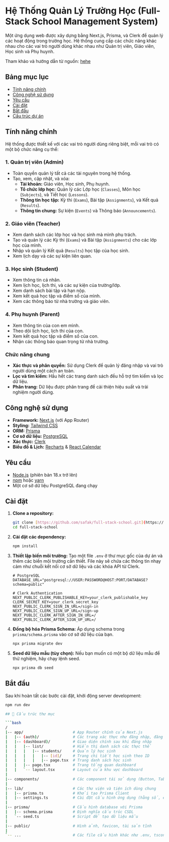 # Hệ Thống Quản Lý Trường Học (Full-Stack School Management System)

Một ứng dụng web được xây dựng bằng Next.js, Prisma, và Clerk để quản lý các hoạt động trong trường học. Hệ thống cung cấp các chức năng khác nhau cho các vai trò người dùng khác nhau như Quản trị viên, Giáo viên, Học sinh và Phụ huynh.

Tham khảo và hướng dẫn từ nguồn: [hehe](https://www.youtube.com/watch?v=6sfiAyKy8Jo&t=7715s)

## Bảng mục lục

- [Tính năng chính](#tính-năng-chính)
- [Công nghệ sử dụng](#công-nghệ-sử-dụng)
- [Yêu cầu](#yêu-cầu)
- [Cài đặt](#cài-đặt)
- [Bắt đầu](#bắt-đầu)
- [Cấu trúc dự án](#cấu-trúc-dự-án)

## Tính năng chính

Hệ thống được thiết kế với các vai trò người dùng riêng biệt, mỗi vai trò có một bộ chức năng cụ thể:

### 1. Quản trị viên (Admin)
- Toàn quyền quản lý tất cả các tài nguyên trong hệ thống.
- Tạo, xem, cập nhật, và xóa:
  - **Tài khoản:** Giáo viên, Học sinh, Phụ huynh.
  - **Tổ chức lớp học:** Quản lý các Lớp học (`Classes`), Môn học (`Subjects`), và Tiết học (`Lessons`).
  - **Thông tin học tập:** Kỳ thi (`Exams`), Bài tập (`Assignments`), và Kết quả (`Results`).
  - **Thông tin chung:** Sự kiện (`Events`) và Thông báo (`Announcements`).

### 2. Giáo viên (Teacher)
- Xem danh sách các lớp học và học sinh mà mình phụ trách.
- Tạo và quản lý các Kỳ thi (`Exams`) và Bài tập (`Assignments`) cho các lớp học của mình.
- Nhập và quản lý Kết quả (`Results`) học tập của học sinh.
- Xem lịch dạy và các sự kiện liên quan.

### 3. Học sinh (Student)
- Xem thông tin cá nhân.
- Xem lịch học, lịch thi, và các sự kiện của trường/lớp.
- Xem danh sách bài tập và hạn nộp.
- Xem kết quả học tập và điểm số của mình.
- Xem các thông báo từ nhà trường và giáo viên.

### 4. Phụ huynh (Parent)
- Xem thông tin của con em mình.
- Theo dõi lịch học, lịch thi của con.
- Xem kết quả học tập và điểm số của con.
- Nhận các thông báo quan trọng từ nhà trường.

### Chức năng chung
- **Xác thực và phân quyền:** Sử dụng Clerk để quản lý đăng nhập và vai trò người dùng một cách an toàn.
- **Lọc và tìm kiếm:** Hầu hết các trang danh sách đều hỗ trợ tìm kiếm và lọc dữ liệu.
- **Phân trang:** Dữ liệu được phân trang để cải thiện hiệu suất và trải nghiệm người dùng.

## Công nghệ sử dụng

- **Framework:** [Next.js](https://nextjs.org/) (với App Router)
- **Styling:** [Tailwind CSS](https://tailwindcss.com/)
- **ORM:** [Prisma](https://www.prisma.io/)
- **Cơ sở dữ liệu:** [PostgreSQL](https://www.postgresql.org/)
- **Xác thực:** [Clerk](https://clerk.com/)
- **Biểu đồ & Lịch:** [Recharts](https://recharts.org/) & [React Calendar](https://github.com/wojtekmaj/react-calendar)

## Yêu cầu

- [Node.js](https://nodejs.org/en/) (phiên bản 18.x trở lên)
- [npm](https://www.npmjs.com/) hoặc [yarn](https://yarnpkg.com/)
- Một cơ sở dữ liệu PostgreSQL đang chạy

## Cài đặt

1.  **Clone a repository:**
    ```bash
    git clone [https://github.com/safak/full-stack-school.git](https://github.com/safak/full-stack-school.git)
    cd full-stack-school
    ```

2.  **Cài đặt các dependency:**
    ```bash
    npm install
    ```

3.  **Thiết lập biến môi trường:**
    Tạo một file `.env` ở thư mục gốc của dự án và thêm các biến môi trường cần thiết. File này sẽ chứa các thông tin nhạy cảm như chuỗi kết nối cơ sở dữ liệu và các khóa API từ Clerk.

    ```env
    # PostgreSQL
    DATABASE_URL="postgresql://USER:PASSWORD@HOST:PORT/DATABASE?schema=public"

    # Clerk Authentication
    NEXT_PUBLIC_CLERK_PUBLISHABLE_KEY=your_clerk_publishable_key
    CLERK_SECRET_KEY=your_clerk_secret_key
    NEXT_PUBLIC_CLERK_SIGN_IN_URL=/sign-in
    NEXT_PUBLIC_CLERK_SIGN_UP_URL=/sign-up
    NEXT_PUBLIC_CLERK_AFTER_SIGN_IN_URL=/
    NEXT_PUBLIC_CLERK_AFTER_SIGN_UP_URL=/
    ```

4.  **Đồng bộ hóa Prisma Schema:**
    Áp dụng schema trong `prisma/schema.prisma` vào cơ sở dữ liệu của bạn.
    ```bash
    npx prisma migrate dev
    ```

5.  **Seed dữ liệu mẫu (tùy chọn):**
    Nếu bạn muốn có một bộ dữ liệu mẫu để thử nghiệm, hãy chạy lệnh seed.
    ```bash
    npx prisma db seed
    ```

## Bắt đầu

Sau khi hoàn tất các bước cài đặt, khởi động server development:
```bash
npm run dev

## 📁 Cấu trúc thư mục

```bash
/
|-- app/                      # App Router chính của Next.js
|   |-- (auth)/               # Các trang xác thực như đăng nhập, đăng ký
|   |-- (dashboard)/          # Giao diện chính sau khi đăng nhập
|   |   |-- list/             # Hiển thị danh sách các thực thể
|   |   |   |-- students/     # Quản lý học sinh
|   |   |   |   |-- [id]/     # Trang chi tiết học sinh theo ID
|   |   |   |   |-- page.tsx  # Trang danh sách học sinh
|   |   |-- page.tsx          # Trang tổng quan dashboard
|   |   `-- layout.tsx        # Layout của khu vực dashboard
|
|-- components/               # Các component tái sử dụng (Button, Table, Modal, ...)
|
|-- lib/                      # Các thư viện và tiện ích dùng chung
|   |-- prisma.ts             # Khởi tạo Prisma Client
|   |-- settings.ts           # Cài đặt cấu hình ứng dụng (hằng số, enum, v.v.)
|
|-- prisma/                   # Cấu hình database với Prisma
|   |-- schema.prisma         # Định nghĩa cấu trúc CSDL
|   `-- seed.ts               # Script để tạo dữ liệu mẫu
|
|-- public/                   # Hình ảnh, favicon, tài sản tĩnh
|
`-- ...                       # Các file cấu hình khác như .env, tsconfig.json, v.v.

